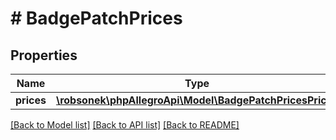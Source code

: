 # # BadgePatchPrices

## Properties

Name | Type | Description | Notes
------------ | ------------- | ------------- | -------------
**prices** | [**\robsonek\phpAllegroApi\Model\BadgePatchPricesPrices**](BadgePatchPricesPrices.md) |  | [optional]

[[Back to Model list]](../../README.md#models) [[Back to API list]](../../README.md#endpoints) [[Back to README]](../../README.md)
